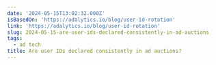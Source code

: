 ```yaml
---
date: '2024-05-15T13:02:32.000Z'
isBasedOn: 'https://adalytics.io/blog/user-id-rotation'
link: 'https://adalytics.io/blog/user-id-rotation'
slug: 2024-05-15-are-user-ids-declared-consistently-in-ad-auctions
tags:
  - ad tech
title: Are user IDs declared consistently in ad auctions?
---
```

 
